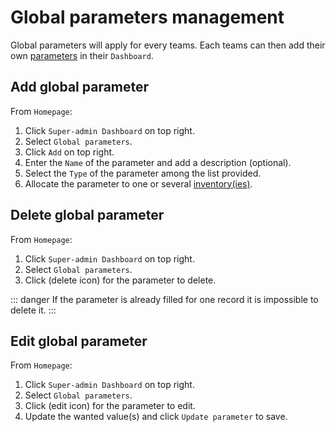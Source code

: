 # Global parameters management

Global parameters will apply for every teams. Each teams can then add their own [parameters](/laboratory-information-management-system/dashboard-parameters.html#create-parameter) in their `Dashboard`.

## Add global parameter
From `Homepage`: 
1. Click `Super-admin Dashboard` on top right. 
2. Select `Global parameters`.
3. Click `Add` on top right.
4. Enter the `Name` of the parameter and add a description (optional).
5. Select the `Type` of the parameter among the list provided.
6. Allocate the parameter to one or several [inventory(ies)](/laboratory-information-management-system/super-administration-inventories.html#inventories).

## Delete global parameter
From `Homepage`: 
1. Click `Super-admin Dashboard` on top right. 
2. Select `Global parameters`.
3. Click (delete icon) for the parameter to delete.

::: danger
If the parameter is already filled for one record it is impossible to delete it.
:::

## Edit global parameter
From `Homepage`: 
1. Click `Super-admin Dashboard` on top right. 
2. Select `Global parameters`.
3. Click (edit icon) for the parameter to edit.
4. Update the wanted value(s) and click `Update parameter` to save.





